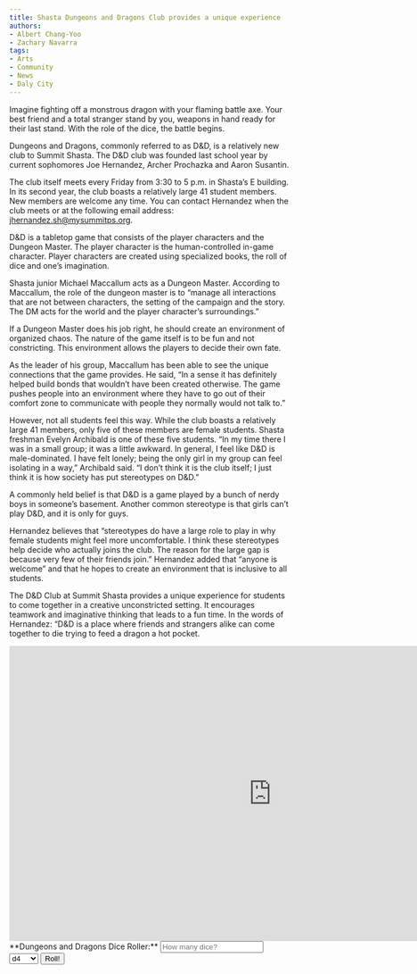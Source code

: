 ```yaml
---
title: Shasta Dungeons and Dragons Club provides a unique experience
authors:
- Albert Chang-Yoo 
- Zachary Navarra
tags:
- Arts
- Community
- News
- Daly City
---
```

Imagine fighting off a monstrous dragon with your flaming battle axe. Your best friend and a total stranger stand by you, weapons in hand ready for their last stand. With the role of the dice, the battle begins.

Dungeons and Dragons, commonly referred to as D&D, is a relatively new club to Summit Shasta. The D&D club was founded last school year by current sophomores Joe Hernandez, Archer Prochazka and Aaron Susantin.

The club itself meets every Friday from 3:30 to 5 p.m. in Shasta’s E building. In its second year, the club boasts a relatively large 41 student members. New members are welcome any time. You can contact Hernandez when the club meets or at the following email address: jhernandez.sh@mysummitps.org.

D&D is a tabletop game that consists of the player characters and the Dungeon Master. The player character is the human-controlled in-game character. Player characters are created using specialized books, the roll of dice and one’s imagination.

Shasta junior Michael Maccallum acts as a Dungeon Master. According to Maccallum, the role of the dungeon master is to “manage all interactions that are not between characters, the setting of the campaign and the story. The DM acts for the world and the player character’s surroundings.”

If a Dungeon Master does his job right, he should create an environment of organized chaos. The nature of the game itself is to be fun and not constricting. This environment allows the players to decide their own fate.

As the leader of his group, Maccallum has been able to see the unique connections that the game provides. He said, “In a sense it has definitely helped build bonds that wouldn’t have been created otherwise. The game pushes people into an environment where they have to go out of their comfort zone to communicate with people they normally would not talk to.”

However, not all students feel this way. While the club boasts a relatively large 41 members, only five of these members are female students. Shasta freshman Evelyn Archibald is one of these five students. “In my time there I was in a small group; it was a little awkward. In general, I feel like D&D is male-dominated. I have felt lonely; being the only girl in my group can feel isolating in a way,” Archibald said. “I don’t think it is the club itself; I just think it is how society has put stereotypes on D&D.”

A commonly held belief is that D&D is a game played by a bunch of nerdy boys in someone’s basement. Another common stereotype is that girls can’t play D&D, and it is only for guys.

Hernandez believes that “stereotypes do have a large role to play in why female students might feel more uncomfortable. I think these stereotypes help decide who actually joins the club. The reason for the large gap is because very few of their friends join.” Hernandez added that “anyone is welcome” and that he hopes to create an environment that is inclusive to all students.

The D&D Club at Summit Shasta provides a unique experience for students to come together in a creative unconstricted setting. It encourages teamwork and imaginative thinking that leads to a fun time. In the words of Hernandez: “D&D is a place where friends and strangers alike can come together to die trying to feed a dragon a hot pocket.

<iframe width="940" height="529" src="https://www.youtube.com/embed/RhyVNV_-GDg" frameborder="0" allow="accelerometer; autoplay; encrypted-media; gyroscope; picture-in-picture" allowfullscreen></iframe>
**Dungeons and Dragons Dice Roller:**
<input id="diceCount" placeholder="How many dice?"/>
<select id = "dieType">
    <option>d4</option>
    <option>d6</option>
    <option>d8</option>
    <option>d10</option>
    <option>d12</option>
    <option>d20</option>
    <option>d100</option>
</select>
<button id = "roll">Roll!</button>
<div id = "results"></div>
<script type="text/javascript" src="/interaction/diceroller.js"></script>